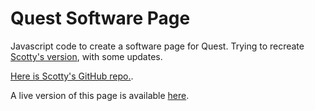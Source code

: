 # Quest Software Page

Javascript code to create a software page for Quest.  Trying to recreate [Scotty's version](https://scottcoughlin2014.github.io/quest-software-documentation/#heading_ADF), with some updates.

[Here is Scotty's GitHub repo.](https://github.com/scottcoughlin2014/quest-software-documentation).

A live version of this page is available [here](https://ageller.github.io/QuestSoftwarePage/).
